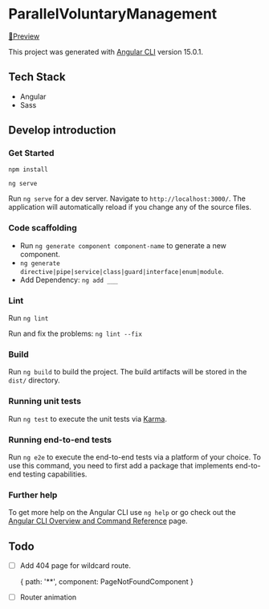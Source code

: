 # ParallelVoluntaryManagement

[🔗Preview](https://themotion.tk)

This project was generated with [Angular CLI](https://github.com/angular/angular-cli) version 15.0.1.

## Tech Stack

- Angular
- Sass

## Develop introduction

### Get Started

```
npm install

ng serve
```

Run `ng serve` for a dev server. Navigate to `http://localhost:3000/`. The application will automatically reload if you change any of the source files.

### Code scaffolding

- Run `ng generate component component-name` to generate a new component.
- `ng generate directive|pipe|service|class|guard|interface|enum|module`.
- Add Dependency: `ng add ___`

### Lint

Run `ng lint`

Run and fix the problems: `ng lint --fix`

### Build

Run `ng build` to build the project. The build artifacts will be stored in the `dist/` directory.

### Running unit tests

Run `ng test` to execute the unit tests via [Karma](https://karma-runner.github.io).

### Running end-to-end tests

Run `ng e2e` to execute the end-to-end tests via a platform of your choice. To use this command, you need to first add a package that implements end-to-end testing capabilities.

### Further help

To get more help on the Angular CLI use `ng help` or go check out the [Angular CLI Overview and Command Reference](https://angular.io/cli) page.

## Todo

- [ ] Add 404 page for wildcard route.

  { path: '\*\*', component: PageNotFoundComponent }

- [ ] Router animation
